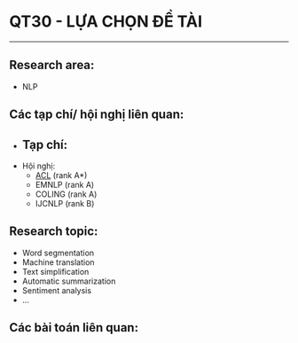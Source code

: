# QT30 - LỰA CHỌN ĐỀ TÀI
--------
## Research area:  
- NLP
## Các tạp chí/ hội nghị liên quan:
- Tạp chí:    
  - 
- Hội nghị:   
  - [ACL](https://www.aclweb.org/portal/) (rank A*) 
  - EMNLP (rank A)
  - COLING (rank A)
  - IJCNLP (rank B)
## Research topic:  
- Word segmentation  
- Machine translation
- Text simplification  
- Automatic summarization  
- Sentiment analysis
- ...
## Các bài toán liên quan:  
